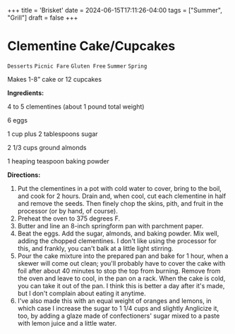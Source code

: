 +++
title = 'Brisket'
date = 2024-06-15T17:11:26-04:00
tags = ["Summer", "Grill"]
draft = false
+++
# Clementine Cake/Cupcakes

`Desserts` `Picnic Fare` `Gluten Free` `Summer` `Spring`

Makes 1-8” cake or 12 cupcakes

**Ingredients:**

4 to 5 clementines (about 1 pound total weight)

6 eggs

1 cup plus 2 tablespoons sugar

2 1/3 cups ground almonds

1 heaping teaspoon baking powder

**Directions:**

1. Put the clementines in a pot with cold water to cover, bring to the boil, and cook for 2 hours. Drain and, when cool, cut each clementine in half and remove the seeds. Then finely chop the skins, pith, and fruit in the processor (or by hand, of course).
2. Preheat the oven to 375 degrees F.
3. Butter and line an 8-inch springform pan with parchment paper.
4. Beat the eggs. Add the sugar, almonds, and baking powder. Mix well, adding the chopped clementines. I don't like using the processor for this, and frankly, you can't balk at a little light stirring.
5. Pour the cake mixture into the prepared pan and bake for 1 hour, when a skewer will come out clean; you'll probably have to cover the cake with foil after about 40 minutes to stop the top from burning. Remove from the oven and leave to cool, in the pan on a rack. When the cake is cold, you can take it out of the pan. I think this is better a day after it's made, but I don't complain about eating it anytime.
6. I've also made this with an equal weight of oranges and lemons, in which case I increase the sugar to 1 1/4 cups and slightly Anglicize it, too, by adding a glaze made of confectioners' sugar mixed to a paste with lemon juice and a little water.
